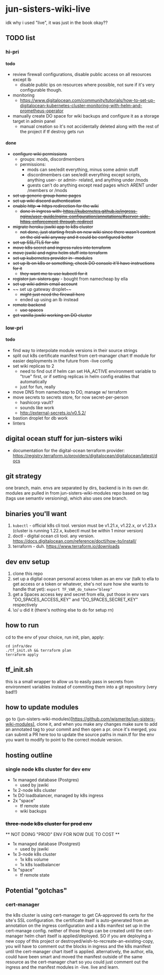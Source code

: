 # jun-sisters-wiki-live

idk why i used "live", it was just in the book okay??

## TODO list

### hi-pri
#### todo
* review firewall configurations, disable public access on all resources except lb
  - disable public ips on resources where possible, not sure if it's very configurable though.
* monitoring 
  - https://www.digitalocean.com/community/tutorials/how-to-set-up-digitalocean-kubernetes-cluster-monitoring-with-helm-and-prometheus-operator
* manually create DO space for wiki backups and configure it as a storage target in admin panel
  - manual creation so it's not accidentally deleted along with the rest of the project if tf destroy gets run
#### done
* ~~configure wiki permissions~~
  - groups: mods, discordmembers
  - permissions: 
    - mods can see/edit everything, minus some admin stuff
    - discordmembers can see/edit everything except scripts, anything user- or admin- related, and anything under /mods
    - guests can't do anything except read pages which ARENT under /members or /mods
* ~~set up generic group home pages~~
* ~~set up wiki discord authentication~~
* ~~enable http => https redirection for the wiki~~
  - ~~done in ingress with: https://kubernetes.github.io/ingress-nginx/user-guide/nginx-configuration/annotations/#server-side-https-enforcement-through-redirect~~
* ~~migrate heroku jswiki app to k8s cluster~~
  - ~~not done, just starting fresh on new wiki since there wasn't content on the old wiki anyway and it could be configured better~~
* ~~set up SSL/TLS for site~~
* ~~move k8s secret and ingress rules into terraform~~
* ~~move jswiki and nginx helm stuff into terraform~~
* ~~set up kubernetes provider in -modules~~
* ~~set up lb on k8s or something, check DO console it'll have instructions for it~~
  - ~~they want me to use kubectl for it~~
* ~~register jun-sisters.gay~~ - bought from namecheap by ella
* ~~set up wiki admin email account~~
* ~~ set up gateway droplet~~ 
  - ~~might just need the firewall here~~
  - ended up using an lb instead
* ~~remote backend~~
  - ~~use spaces~~
* ~~get vanilla jswiki working on DO cluster~~


### low-pri
#### todo
* find way to interpolate module versions in their source strings
* split out k8s certificate manifest from cert-manager chart tf module for easier deployments in the future from -live config
* set wiki replicas to 2
  - need to find out if helm can set HA_ACTIVE environment variable to "true" first, or if setting replicas in helm config enables that automatically
  - just for fun, really
* move DNS from namecheap to DO, manage w/ terraform
* move secrets to secrets store, for now secret-per-person
  - hashicorp vault?
  - sounds like work
  - http://external-secrets.io/v0.5.2/
* bastion droplet for db work
* linters


## digital ocean stuff for jun-sisters wiki 

* documentation for the digital-ocean terraform provider: https://registry.terraform.io/providers/digitalocean/digitalocean/latest/docs

## git strategy
one branch, main.  envs are separated by dirs, backend is in its own dir.  modules are pulled in from jun-sisters-wiki-modules repo based on tag (tags use semantiv versioning), which also uses one branch.

## binaries you'll want
1. `kubectl` - official k8s cli tool. version must be v1.21.x, v1.22.x, or v1.23.x (cluster is running 1.22.x, kubectl must be within 1 minor version)
2. doctl - digital ocean cli tool.  any version.  https://docs.digitalocean.com/reference/doctl/how-to/install/
3. terraform - duh. https://www.terraform.io/downloads

## dev env setup
1. clone this repo
2. set up a digital ocean personal access token as an env var (talk to ella to get access or a token or whatever, she's not sure how she wants to handle that yet): 
  `export TF_VAR_do_token="bleep"`
3. get a Spaces access key and secret from ella, put those in env vars "DO_SPACES_ACCESS_KEY" and "DO_SPACES_SECRET_KEY" respectively
4. \o/ u did it (there's nothing else to do for setup rn)

## how to run
cd to the env of your choice, run init, plan, apply:

```
cd infra/dev
./tf_init.sh && terraform plan
terraform apply
```

## tf_init.sh
this is a small wrapper to allow us to easily pass in secrets from
environment variables instead of commiting them into a git repository (very bad!!)

## how to update modules
go to (jun-sisters-wiki-modules)[https://github.com/wismerite/jun-sisters-wiki-modules], clone it, and when you make any changes make sure to add an annotated tag to your commit and then open a pr.  once it's merged, you can submit a PR here too to update the source paths in main.tf for the env you want to modify to point to the correct module version.

## hosting outline

### single node k8s cluster for dev env
- 1x managed database (Postgres)
  - used by jswiki
- 1x 2-node k8s cluster
- 1x DO loadbalancer, managed by k8s ingress
- 2x "space"
  - tf remote state
  - wiki backups

### ~~three-node k8s cluster for prod env~~
** NOT DOING "PROD" ENV FOR NOW DUE TO COST **
- 1x managed database (Postgrest)
  - used by jswiki
- 1x 3-node k8s cluster
  - 1x k8s volume
  - 1x k8s loadbalancer
- 1x "space"
  - tf remote state


## Potential "gotchas"

### cert-manager

the k8s cluster is using cert-manager to get CA-approved tls certs for the site's SSL configuration.  the certificate itself is auto-generated from an annotation on the ingress configuration and a k8s manifest set up in the cert-manage config.  neither of those things can be created until the cert-manager helm chart itself is applied/deployed.  SO if you are deploying a new copy of this project or destroyed/wish-to-recreate-an-existing-copy, you will have to comment out the blocks in ingress and the k8s manifest until the cert-manager chart itself is applied.  alternatively, the author, ella, could have been smart and moved the manifest outside of the same resource as the cert-manager chart so you could just comment out the ingress and the manifest modules in -live.  live and learn.

